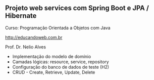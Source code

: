 ## Projeto web services com Spring Boot e JPA / Hibernate 

Curso: Programação Orientada a Objetos com Java

http://educandoweb.com.br

Prof. Dr. Nelio Alves

* Implementação do modelo de domínio
* Camadas lógicas: resource, service, repository
* Configuração do banco de dados de teste (H2)
* CRUD - Create, Retrieve, Update, Delete
